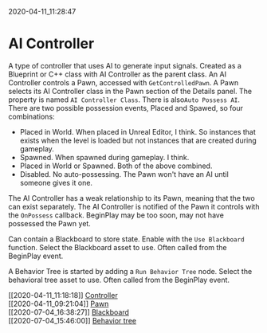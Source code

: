 2020-04-11_11:28:47

# AI Controller

A type of controller that uses AI to generate input signals.
Created as a Blueprint or C++ class with AI Controller as the  parent class.
An AI Controller controls a Pawn, accessed with `GetControlledPawn`.
A Pawn selects its AI Controller class in the Pawn section of the Details panel.
The property is named `AI Controller Class`.
There is also`Auto Possess AI`.
There are two possible possession events, Placed and Spawed, so four combinations:

- Placed in World.
    When placed in Unreal Editor, I think. So instances that exists when the level is loaded but not instances that are created during gameplay.
- Spawned.
    When spawned during gameplay. I think.
- Placed in World or Spawned.
    Both of the above combined.
- Disabled.
    No auto-possessing. The Pawn won't have an AI until someone gives it one.

The AI Controller has a weak relationship to its Pawn, meaning that the two can exist separately.
The AI Controller is notified of the Pawn it controls with the `OnPossess` callback.
BeginPlay may be too soon, may not have possessed the Pawn yet.

Can contain a Blackboard to store  state. Enable with the `Use Blackboard` function.
Select the Blackboard asset to use. Often called from the BeginPlay event.

A Behavior Tree is started by adding a `Run Behavior Tree` node. Select the behavioral tree asset to use. Often called from the BeginPlay event.

[[2020-04-11_11:18:18]] [Controller](./Controller.md)  
[[2020-04-11_09:21:04]] [Pawn](./Pawn.md)  
[[2020-07-04_16:38:27]] [Blackboard](./Blackboard.md)  
[[2020-07-04_15:46:00]] [Behavior tree](./Behavior%20tree.md)  
